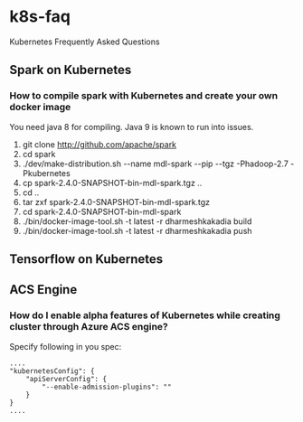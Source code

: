 # k8s-faq
Kubernetes Frequently Asked Questions 


## Spark on Kubernetes 

### How to compile spark with Kubernetes and create your own docker image 

You need java 8 for compiling. Java 9 is known to run into issues.


1. git clone http://github.com/apache/spark
2. cd spark
3. ./dev/make-distribution.sh --name mdl-spark --pip --tgz -Phadoop-2.7 -Pkubernetes
4. cp spark-2.4.0-SNAPSHOT-bin-mdl-spark.tgz ..
5. cd ..
6. tar zxf spark-2.4.0-SNAPSHOT-bin-mdl-spark.tgz
7. cd spark-2.4.0-SNAPSHOT-bin-mdl-spark
8. ./bin/docker-image-tool.sh -t latest -r dharmeshkakadia build
9. ./bin/docker-image-tool.sh -t latest -r dharmeshkakadia push


## Tensorflow on Kubernetes 


## ACS Engine

### How do I enable alpha features of Kubernetes while creating cluster through Azure ACS engine?

Specify following in you spec:
```
....
"kubernetesConfig": {
    "apiServerConfig": {
        "--enable-admission-plugins": ""
    }
}
....
```
